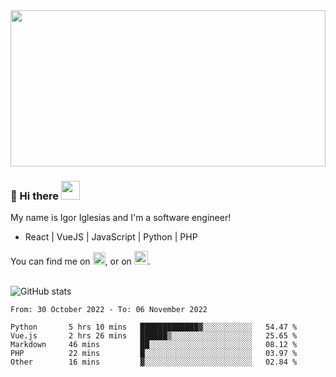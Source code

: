 <img src="https://c.tenor.com/KjVxfRrrncUAAAAd/matrix.gif" width="100%" height="250px">

### 🔭 Hi there <img src="https://raw.githubusercontent.com/MartinHeinz/MartinHeinz/master/wave.gif" width="30px">


My name is Igor Iglesias and I'm a software engineer!
<br>

<ul>
  <li> React | VueJS | JavaScript | Python | PHP </li>
</ul>
You can find me on <a href="https://twitter.com/IgorIglesias5"><img src="https://i.imgur.com/JLLlB5S.png" width="20px"></a>, or on <a href="https://www.linkedin.com/in/igor-iglesias-62478428/"><img src="https://i.imgur.com/PXyIkWx.png" width="22px"></a>.

<br>
<br>

![GitHub stats](https://github-readme-stats.vercel.app/api?username=igoiglesias&show_icons=true&count_private=true&theme=chartreuse-dark&hide_title=true)

<!--START_SECTION:waka-->

```text
From: 30 October 2022 - To: 06 November 2022

Python       5 hrs 10 mins   █████████████▓░░░░░░░░░░░   54.47 %
Vue.js       2 hrs 26 mins   ██████▒░░░░░░░░░░░░░░░░░░   25.65 %
Markdown     46 mins         ██░░░░░░░░░░░░░░░░░░░░░░░   08.12 %
PHP          22 mins         █░░░░░░░░░░░░░░░░░░░░░░░░   03.97 %
Other        16 mins         ▓░░░░░░░░░░░░░░░░░░░░░░░░   02.84 %
```

<!--END_SECTION:waka-->

